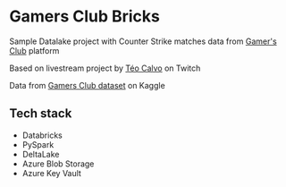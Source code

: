 # Gamers Club Bricks
Sample Datalake project with Counter Strike matches data from [Gamer's Club](https://gamersclub.gg/) platform

Based on livestream project by [Téo Calvo](https://www.twitch.tv/collections/RfkhG2pJ7xY2TA) on Twitch

Data from [Gamers Club dataset](https://www.kaggle.com/datasets/gamersclub/brazilian-csgo-plataform-dataset-by-gamers-club) on Kaggle

## Tech stack
- Databricks
- PySpark
- DeltaLake
- Azure Blob Storage
- Azure Key Vault
